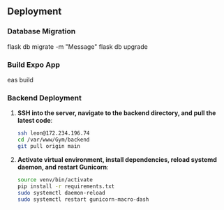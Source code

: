 ## Deployment

### Database Migration

flask db migrate -m "Message"
flask db upgrade

### Build Expo App

eas build

### Backend Deployment

1. **SSH into the server, navigate to the backend directory, and pull the latest code**:

    ```sh
    ssh leon@172.234.196.74
    cd /var/www/Gym/backend
    git pull origin main
    ```

2. **Activate virtual environment, install dependencies, reload systemd daemon, and restart Gunicorn**:
    ```sh
    source venv/bin/activate
    pip install -r requirements.txt
    sudo systemctl daemon-reload
    sudo systemctl restart gunicorn-macro-dash
    ```
